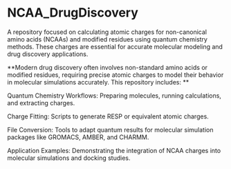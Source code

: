 # NCAA_DrugDiscovery
A repository focused on calculating atomic charges for non-canonical amino acids (NCAAs) and modified residues using quantum chemistry methods. These charges are essential for accurate molecular modeling and drug discovery applications.

**Modern drug discovery often involves non-standard amino acids or modified residues, requiring precise atomic charges to model their behavior in molecular simulations accurately. This repository includes:
**

Quantum Chemistry Workflows: Preparing molecules, running calculations, and extracting charges.

Charge Fitting: Scripts to generate RESP or equivalent atomic charges.

File Conversion: Tools to adapt quantum results for molecular simulation packages like GROMACS, AMBER, and CHARMM.

Application Examples: Demonstrating the integration of NCAA charges into molecular simulations and docking studies.
